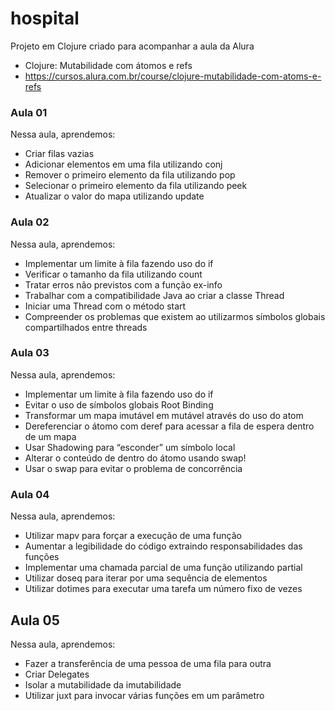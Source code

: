 # hospital

Projeto em Clojure criado para acompanhar a aula da Alura
- Clojure: Mutabilidade com átomos e refs
- https://cursos.alura.com.br/course/clojure-mutabilidade-com-atoms-e-refs

### Aula 01
Nessa aula, aprendemos:

- Criar filas vazias
- Adicionar elementos em uma fila utilizando conj
- Remover o primeiro elemento da fila utilizando pop
- Selecionar o primeiro elemento da fila utilizando peek
- Atualizar o valor do mapa utilizando update


### Aula 02

Nessa aula, aprendemos:

- Implementar um limite à fila fazendo uso do if
- Verificar o tamanho da fila utilizando count
- Tratar erros não previstos com a função ex-info
- Trabalhar com a compatibilidade Java ao criar a classe Thread
- Iniciar uma Thread com o método start
- Compreender os problemas que existem ao utilizarmos símbolos globais compartilhados entre threads

### Aula 03

Nessa aula, aprendemos:

- Implementar um limite à fila fazendo uso do if
- Evitar o uso de símbolos globais Root Binding
- Transformar um mapa imutável em mutável através do uso do atom
- Dereferenciar o átomo com deref para acessar a fila de espera dentro de um mapa
- Usar Shadowing para “esconder” um símbolo local
- Alterar o conteúdo de dentro do átomo usando swap!
- Usar o swap para evitar o problema de concorrência


### Aula 04 

Nessa aula, aprendemos:

- Utilizar mapv para forçar a execução de uma função
- Aumentar a legibilidade do código extraindo responsabilidades das funções
- Implementar uma chamada parcial de uma função utilizando partial
- Utilizar doseq para iterar por uma sequência de elementos
- Utilizar dotimes para executar uma tarefa um número fixo de vezes


## Aula 05
Nessa aula, aprendemos:

- Fazer a transferência de uma pessoa de uma fila para outra
- Criar Delegates
- Isolar a mutabilidade da imutabilidade
- Utilizar juxt para invocar várias funções em um parâmetro